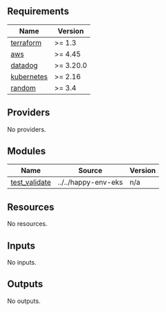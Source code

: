 <!-- START -->
## Requirements

| Name | Version |
|------|---------|
| <a name="requirement_terraform"></a> [terraform](#requirement\_terraform) | >= 1.3 |
| <a name="requirement_aws"></a> [aws](#requirement\_aws) | >= 4.45 |
| <a name="requirement_datadog"></a> [datadog](#requirement\_datadog) | >= 3.20.0 |
| <a name="requirement_kubernetes"></a> [kubernetes](#requirement\_kubernetes) | >= 2.16 |
| <a name="requirement_random"></a> [random](#requirement\_random) | >= 3.4 |

## Providers

No providers.

## Modules

| Name | Source | Version |
|------|--------|---------|
| <a name="module_test_validate"></a> [test\_validate](#module\_test\_validate) | ../../happy-env-eks | n/a |

## Resources

No resources.

## Inputs

No inputs.

## Outputs

No outputs.
<!-- END -->